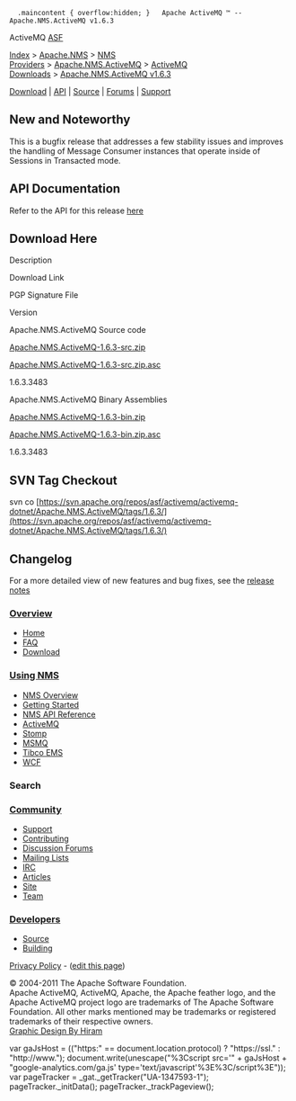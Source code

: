       .maincontent { overflow:hidden; }   Apache ActiveMQ ™ -- Apache.NMS.ActiveMQ v1.6.3 

ActiveMQ [ASF](http://www.apache.org)

[Index](index.html) > [Apache.NMS](apachenms.html) > [NMS Providers](nms-providers.html) > [Apache.NMS.ActiveMQ](apachenmsactivemq.html) > [ActiveMQ Downloads](activemq-downloads.html) > [Apache.NMS.ActiveMQ v1.6.3](apachenmsactivemq-v163.html)

[Download](download.html) | [API](nms-api.html) | [Source](source.html) | [Forums](http://activemq.apache.org/discussion-forums.html) | [Support](http://activemq.apache.org/support.html)

New and Noteworthy
------------------

This is a bugfix release that addresses a few stability issues and improves the handling of Message Consumer instances that operate inside of Sessions in Transacted mode.

API Documentation
-----------------

Refer to the API for this release [here](nms-api.html)

Download Here
-------------

Description

Download Link

PGP Signature File

Version

Apache.NMS.ActiveMQ Source code

[Apache.NMS.ActiveMQ-1.6.3-src.zip](http://www.apache.org/dyn/closer.cgi/activemq/apache-nms/1.6.0/Apache.NMS.ActiveMQ-1.6.3-src.zip)

[Apache.NMS.ActiveMQ-1.6.3-src.zip.asc](http://www.apache.org/dist/activemq/apache-nms/1.6.0/Apache.NMS.ActiveMQ-1.6.3-src.zip.asc)

1.6.3.3483

Apache.NMS.ActiveMQ Binary Assemblies

[Apache.NMS.ActiveMQ-1.6.3-bin.zip](http://www.apache.org/dyn/closer.cgi/activemq/apache-nms/1.6.0/Apache.NMS.ActiveMQ-1.6.3-bin.zip)

[Apache.NMS.ActiveMQ-1.6.3-bin.zip.asc](http://www.apache.org/dist/activemq/apache-nms/1.6.0/Apache.NMS.ActiveMQ-1.6.3-bin.zip.asc)

1.6.3.3483

SVN Tag Checkout
----------------

svn co [https://svn.apache.org/repos/asf/activemq/activemq-dotnet/Apache.NMS.ActiveMQ/tags/1.6.3/](https://svn.apache.org/repos/asf/activemq/activemq-dotnet/Apache.NMS.ActiveMQ/tags/1.6.3/)

Changelog
---------

For a more detailed view of new features and bug fixes, see the [release notes](https://issues.apache.org/jira/secure/ReleaseNote.jspa?projectId=12311201&version=12325840)

### [Overview](overview.html)

*   [Home](index.html)
*   [FAQ](faq.html)
*   [Download](download.html)

### [Using NMS](using-nms.html)

*   [NMS Overview](apachenms.html)
*   [Getting Started](nms.html)
*   [NMS API Reference](nms-api.html)
*   [ActiveMQ](apachenmsactivemq.html)
*   [Stomp](apachenmsstomp.html)
*   [MSMQ](apachenmsmsmq.html)
*   [Tibco EMS](apachenmsems.html)
*   [WCF](apachenmswcf.html)

### Search

   

### [Community](community.html)

*   [Support](support.html)
*   [Contributing](http://activemq.apache.org/contributing.html)
*   [Discussion Forums](http://activemq.apache.org/discussion-forums.html)
*   [Mailing Lists](http://activemq.apache.org/mailing-lists.html)
*   [IRC](irc://irc.codehaus.org/activemq)
*   [Articles](articles.html)
*   [Site](site.html)
*   [Team](http://activemq.apache.org/team.html)

### [Developers](developers.html)

*   [Source](source.html)
*   [Building](building.html)

[Privacy Policy](http://activemq.apache.org/privacy-policy.html) \- ([edit this page](https://cwiki.apache.org/confluence/pages/editpage.action?pageId=43188456))

© 2004-2011 The Apache Software Foundation.  
Apache ActiveMQ, ActiveMQ, Apache, the Apache feather logo, and the Apache ActiveMQ project logo are trademarks of The Apache Software Foundation. All other marks mentioned may be trademarks or registered trademarks of their respective owners.  
[Graphic Design By Hiram](http://hiramchirino.com)

var gaJsHost = (("https:" == document.location.protocol) ? "https://ssl." : "http://www."); document.write(unescape("%3Cscript src='" + gaJsHost + "google-analytics.com/ga.js' type='text/javascript'%3E%3C/script%3E")); var pageTracker = \_gat.\_getTracker("UA-1347593-1"); pageTracker.\_initData(); pageTracker.\_trackPageview();